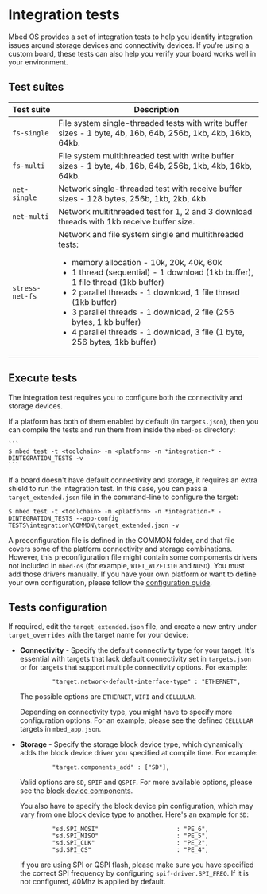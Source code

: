 # Integration tests

Mbed OS provides a set of integration tests to help you identify integration issues around storage devices and connectivity devices. If you're using a custom board, these tests can also help you verify your board works well in your environment.

## Test suites

| **Test suite** | **Description** |
| ------------- | ------------- |
| `fs-single` | File system single-threaded tests with write buffer sizes - 1 byte, 4b, 16b, 64b, 256b, 1kb, 4kb, 16kb, 64kb. |
| `fs-multi` | File system multithreaded test with write buffer sizes - 1 byte, 4b, 16b, 64b, 256b, 1kb, 4kb, 16kb, 64kb. |
| `net-single` | Network single-threaded test with receive buffer sizes - 128 bytes, 256b, 1kb, 2kb, 4kb. |
| `net-multi` | Network multithreaded test for 1, 2 and 3 download threads with 1kb receive buffer size. |
| `stress-net-fs` | Network and file system single and multithreaded tests:<ul><li>memory allocation - 10k, 20k, 40k, 60k</li><li>1 thread (sequential) - 1 download (1kb buffer), 1 file thread (1kb buffer)</li><li>2 parallel threads - 1 download, 1 file thread (1kb buffer)</li><li>3 parallel threads - 1 download, 2 file (256 bytes, 1 kb buffer)</li><li>4 parallel threads - 1 download, 3 file (1 byte, 256 bytes, 1kb buffer)</li></ul> |

## Execute tests

The integration test requires you to configure both the connectivity and storage devices.

If a platform has both of them enabled by default (in `targets.json`), then you can compile the tests and run them from inside the `mbed-os` directory: 

    ```
    $ mbed test -t <toolchain> -m <platform> -n *integration-* -DINTEGRATION_TESTS -v
    ```
    
If a board doesn't have default connectivity and storage, it requires an extra shield to run the integration test. In this case, you can pass a `target_extended.json` file in the command-line to configure the target:

   ```
   $ mbed test -t <toolchain> -m <platform> -n *integration-* -DINTEGRATION_TESTS --app-config TESTS\integration\COMMON\target_extended.json -v
   ```
   
A preconfiguration file is defined in the COMMON folder, and that file covers some of the platform connectivity and storage combinations. However, this preconfiguration file might contain some compoments drivers not included in `mbed-os` (for example, `WIFI_WIZFI310` and `NUSD`). You must add those drivers manually. If you have your own platform or want to define your own configuration, please follow the [configuration guide](#tests-configuration).

## Tests configuration

If required, edit the `target_extended.json` file, and create a new entry under `target_overrides` with the target name for your device:

- **Connectivity** - Specify the default connectivity type for your target. It's essential with targets that lack default connectivity set in `targets.json` or for targets that support multiple connectivity options. For example:
  
   ```
            "target.network-default-interface-type" : "ETHERNET",
   ```
   
   The possible options are `ETHERNET`, `WIFI` and `CELLULAR`.
   
   Depending on connectivity type, you might have to specify more configuration options. For an example, please see the defined `CELLULAR` targets in `mbed_app.json`.

- **Storage** - Specify the storage block device type, which dynamically adds the block device driver you specified at compile time. For example:

   ```
            "target.components_add" : ["SD"],
   ```

   Valid options are `SD`, `SPIF` and `QSPIF`. For more available options, please see the [block device components](https://github.com/ARMmbed/mbed-os/tree/master/components/storage/blockdevice).

   You also have to specify the block device pin configuration, which may vary from one block device type to another. Here's an example for `SD`:
   
   ```
            "sd.SPI_MOSI"                      : "PE_6",
            "sd.SPI_MISO"                      : "PE_5",
            "sd.SPI_CLK"                       : "PE_2",
            "sd.SPI_CS"                        : "PE_4",
   ```
   
   If you are using SPI or QSPI flash, please make sure you have specified the correct SPI frequency by configuring `spif-driver.SPI_FREQ`. If it is not configured, 40Mhz is applied by default.
   
